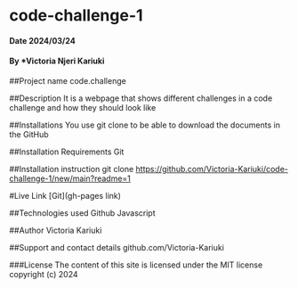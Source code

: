 # code-challenge-1
#### Date 2024/03/24
#### By *Victoria Njeri Kariuki

##Project name
code.challenge

##Description
It is a webpage that shows different challenges in a code challenge and how they should look like

##Installations
You use git clone to be able to download the documents in the GitHub

##Installation Requirements
Git

##Installation instruction
git clone https://github.com/Victoria-Kariuki/code-challenge-1/new/main?readme=1


#Live Link
[Git](gh-pages link)

##Technologies used
Github
Javascript

##Author
Victoria Kariuki

##Support and contact details
github.com/Victoria-Kariuki

###License
The content of this site is licensed under the MIT license
copyright (c) 2024
